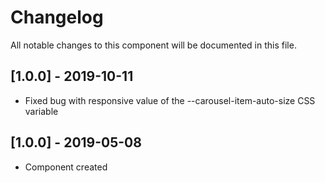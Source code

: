 # Changelog
All notable changes to this component will be documented in this file.

## [1.0.0] - 2019-10-11
- Fixed bug with responsive value of the --carousel-item-auto-size CSS variable

## [1.0.0] - 2019-05-08
- Component created
